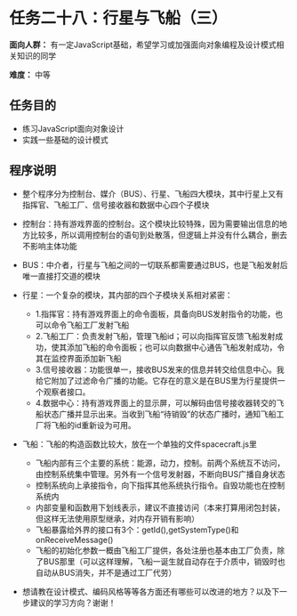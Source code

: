 # 任务二十八：行星与飞船（三）

**面向人群：**
有一定JavaScript基础，希望学习或加强面向对象编程及设计模式相关知识的同学

**难度：**
中等

## 任务目的
- 练习JavaScript面向对象设计
- 实践一些基础的设计模式

## 程序说明

- 整个程序分为控制台、媒介（BUS）、行星、飞船四大模块，其中行星上又有指挥官、飞船工厂、信号接收器和数据中心四个子模块
- 控制台：持有游戏界面的控制台。这个模块比较特殊，因为需要输出信息的地方比较多，所以调用控制台的语句到处散落，但逻辑上并没有什么耦合，删去不影响主体功能
- BUS：中介者，行星与飞船之间的一切联系都需要通过BUS，也是飞船发射后唯一直接打交道的模块
- 行星：一个复杂的模块，其内部的四个子模块关系相对紧密：
    - 1.指挥官：持有游戏界面上的命令面板，具备向BUS发射指令的功能，也可以命令飞船工厂发射飞船
    - 2.飞船工厂：负责发射飞船，管理飞船id；可以向指挥官反馈飞船发射成功，使其添加飞船的命令面板；也可以向数据中心通告飞船发射成功，令其在监控界面添加新飞船
    - 3.信号接收器：功能很单一，接收BUS发来的信息并转交给信息中心。我给它附加了过滤命令广播的功能。它存在的意义是在BUS里为行星提供一个观察者接口。
    - 4.数据中心：持有游戏界面上的显示屏，可以解码由信号接收器转交的飞船状态广播并显示出来。当收到飞船“待销毁”的状态广播时，通知飞船工厂将飞船的id重新设为可用。
- 飞船：飞船的构造函数比较大，放在一个单独的文件spacecraft.js里
    - 飞船内部有三个主要的系统：能源，动力，控制。前两个系统互不访问，由控制系统集中管理。另外有一个信号发射器，不断向BUS广播自身状态
    - 控制系统向上承接指令，向下指挥其他系统执行指令。自毁功能也在控制系统内
    - 内部变量和函数用下划线表示，建议不直接访问（本来打算用闭包封装，但这样无法使用原型继承，对内存开销有影响）
    - 飞船暴露给外界的接口有3个：getId(),getSystemType()和onReceiveMessage()
    - 飞船的初始化参数一概由飞船工厂提供，各处注册也基本由工厂负责，除了BUS那里（可以这样理解，飞船一诞生就自动存在于介质中，销毁时也自动从BUS消失，并不是通过工厂代劳）

- 想请教在设计模式、编码风格等等各方面还有哪些可以改进的地方？以及下一步建议的学习方向？谢谢！

